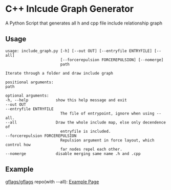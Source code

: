 # C++ Inlcude Graph Generator

A Python Script that generates all h and cpp file include relationship graph

## Usage

    usage: include_graph.py [-h] [--out OUT] [--entryfile ENTRYFILE] [--all]
                            [--forcerepulsion FORCEREPULSION] [--nomerge]
                            path

    Iterate through a folder and draw include graph

    positional arguments:
    path

    optional arguments:
    -h, --help            show this help message and exit
    --out OUT
    --entryfile ENTRYFILE
                            The file of entrypoint, ignore when using --all.
    --all                 Draw the whole include map, else only decendence of
                            entryfile is included.
    --forcerepulsion FORCEREPULSION
                            Repulsion argument in force layout, which control how
                            far nodes repel each other.
    --nomerge             disable merging same name .h and .cpp

## Example

[gflags/gflags](https://github.com/gflags/gflags) repo(with --all): [Example Page](https://slapaper.github.io/CppIncludeGraph/example(gflags).html)
